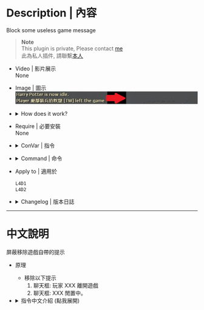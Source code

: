# Description | 內容
Block some useless game message

> __Note__ <br/>
This plugin is private, Please contact [me](https://github.com/fbef0102/Game-Private_Plugin#私人插件列表-private-plugins-list)<br/>
此為私人插件, 請聯繫[本人](https://github.com/fbef0102/Game-Private_Plugin#私人插件列表-private-plugins-list)

* Video | 影片展示
<br/>None

* Image | 圖示
	<br/>![l4d_block_msg_print_1](image/l4d_block_msg_print_1.jpg)

* <details><summary>How does it work?</summary>

	* Block the following game message
		* Chatbox: XXX is now idle.
		* Chatbox: Player XXX left the game
</details>

* Require | 必要安裝
<br/>None

* <details><summary>ConVar | 指令</summary>

	* cfg/sourcemod/l4d_block_msg_print.cfg
		```php
		// 0=Plugin off, 1=Plugin on.
		l4d_block_msg_print_enable "1"
		```
</details>

* <details><summary>Command | 命令</summary>
	
	None
</details>

* Apply to | 適用於
	```
	L4D1 
	L4D2
	```

* <details><summary>Changelog | 版本日誌</summary>

	* v1.0 (2024-5-15)
		* Initial Release
</details>

- - - -
# 中文說明
屏蔽移除遊戲自帶的提示

* 原理
	* 移除以下提示
		1. 聊天框: 玩家 XXX 離開遊戲
		2. 聊天框: XXX 閒置中。


* <details><summary>指令中文介紹 (點我展開)</summary>

	* cfg/sourcemod/l4d_block_msg_print.cfg
		```php
		// 0=關閉插件, 1=啟動插件
		l4d_block_msg_print_enable "1"
		```
</details>